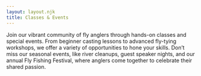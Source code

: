 ```yaml
---
layout: layout.njk
title: Classes & Events
---
```

Join our vibrant community of fly anglers through hands-on classes and special events. From beginner casting lessons to advanced fly-tying workshops, we offer a variety of opportunities to hone your skills. Don’t miss our seasonal events, like river cleanups, guest speaker nights, and our annual Fly Fishing Festival, where anglers come together to celebrate their shared passion.